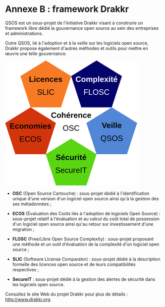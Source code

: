 # Annexe B : framework Drakkr

QSOS est un sous-projet de l'initiative Drakkr visant à construire un framework libre dédié la gouvernance open source au sein des entreprises et administrations.

Outre QSOS, lié à l'adoption et à la veille sur les logiciels open source, Drakkr propose également d'autres méthodes et outils pour mettre en œuvre une telle gouvernance.

![Framework Drakkr](../Images/drakkr-orga.png)

* __OSC__ (Open Source Cartouche) : sous-projet dédié à l'identification unique d'une version d'un logiciel open source ainsi qu'à la gestion des ses métadonnées ;

* __ECOS__ (Évaluation des Coûts liés à l'adoption de logiciels Open Source) : sous-projet relatif à l'évaluation et au calcul du coût total de possession d'un logiciel open source ainsi qu'au retour sur investissement d'une migration ;

* __FLOSC__ (Free/Libre Open Source Complexity) : sous-projet proposant une méthode et un outil d'évaluation de la complexité d'un logiciel open source ;

* __SLIC__ (Software LIcense Comparator) : sous-projet dédié à la description formelle des licences open source et de leurs compatibilités respectives ;

* __SecureIT__ : sous-projet dédié à la gestion des alertes de sécurité dans les logiciels open source.

Consultez le site Web du projet Drakkr pour plus de détails : <http://www.drakkr.org>.
